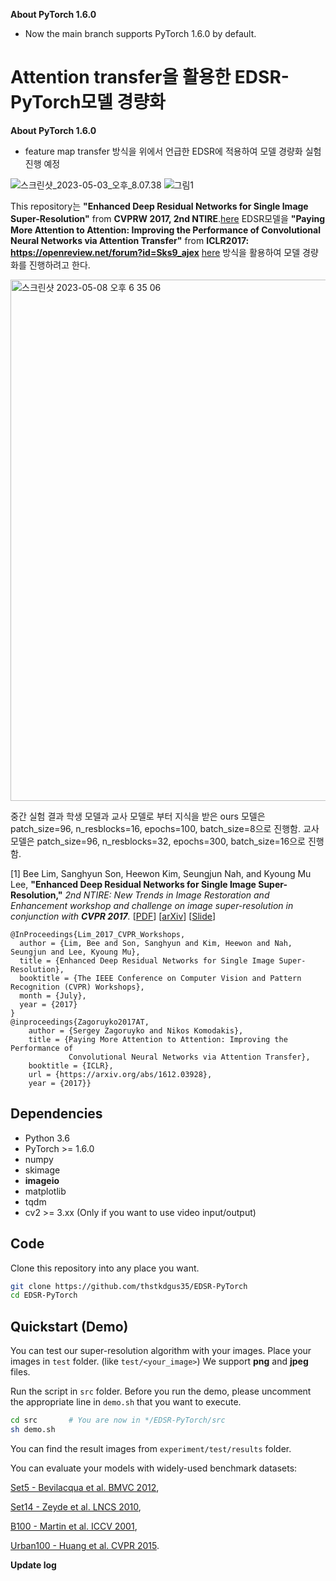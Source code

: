 **About PyTorch 1.6.0**
  * Now the main branch supports PyTorch 1.6.0 by default.

# Attention transfer을 활용한 EDSR-PyTorch모델 경량화

**About PyTorch 1.6.0**
  * feature map transfer 방식을 위에서 언급한 EDSR에 적용하여 모델 경량화 실험 진행 예정


![스크린샷_2023-05-03_오후_8.07.38](/uploads/ea0da2b1a3e3b2ae50c7043ca4c7a633/스크린샷_2023-05-03_오후_8.07.38.png)
![그림1](/uploads/70deee4757ab0a0395c4d50ececbb6d6/그림1.png)

This repository는 **"Enhanced Deep Residual Networks for Single Image Super-Resolution"** from **CVPRW 2017, 2nd NTIRE**.[here](https://github.com/LimBee/NTIRE2017) EDSR모델을 **"Paying More Attention to Attention: Improving the Performance of Convolutional Neural Networks via Attention Transfer"** from **ICLR2017: https://openreview.net/forum?id=Sks9_ajex** [here](https://arxiv.org/abs/1612.03928) 방식을 활용하여 모델 경량화를 진행하려고 한다.

<img width="834" alt="스크린샷 2023-05-08 오후 6 35 06" src="https://user-images.githubusercontent.com/90498398/236798239-85baa08e-fd66-49ea-acc2-aa07c482110e.png">

중간 실험 결과
학생 모델과 교사 모델로 부터 지식을 받은 ours 모델은 patch_size=96, n_resblocks=16, epochs=100, batch_size=8으로 진행함.
교사 모델은 patch_size=96, n_resblocks=32, epochs=300, batch_size=16으로 진행함.

[1] Bee Lim, Sanghyun Son, Heewon Kim, Seungjun Nah, and Kyoung Mu Lee, **"Enhanced Deep Residual Networks for Single Image Super-Resolution,"** <i>2nd NTIRE: New Trends in Image Restoration and Enhancement workshop and challenge on image super-resolution in conjunction with **CVPR 2017**. </i> [[PDF](http://openaccess.thecvf.com/content_cvpr_2017_workshops/w12/papers/Lim_Enhanced_Deep_Residual_CVPR_2017_paper.pdf)] [[arXiv](https://arxiv.org/abs/1707.02921)] [[Slide](https://cv.snu.ac.kr/research/EDSR/Presentation_v3(release).pptx)]
```
@InProceedings{Lim_2017_CVPR_Workshops,
  author = {Lim, Bee and Son, Sanghyun and Kim, Heewon and Nah, Seungjun and Lee, Kyoung Mu},
  title = {Enhanced Deep Residual Networks for Single Image Super-Resolution},
  booktitle = {The IEEE Conference on Computer Vision and Pattern Recognition (CVPR) Workshops},
  month = {July},
  year = {2017}
}
@inproceedings{Zagoruyko2017AT,
    author = {Sergey Zagoruyko and Nikos Komodakis},
    title = {Paying More Attention to Attention: Improving the Performance of
             Convolutional Neural Networks via Attention Transfer},
    booktitle = {ICLR},
    url = {https://arxiv.org/abs/1612.03928},
    year = {2017}}
```

## Dependencies
* Python 3.6
* PyTorch >= 1.6.0
* numpy
* skimage
* **imageio**
* matplotlib
* tqdm
* cv2 >= 3.xx (Only if you want to use video input/output)

## Code
Clone this repository into any place you want.
```bash
git clone https://github.com/thstkdgus35/EDSR-PyTorch
cd EDSR-PyTorch
```

## Quickstart (Demo)
You can test our super-resolution algorithm with your images. Place your images in ``test`` folder. (like ``test/<your_image>``) We support **png** and **jpeg** files.

Run the script in ``src`` folder. Before you run the demo, please uncomment the appropriate line in ```demo.sh``` that you want to execute.
```bash
cd src       # You are now in */EDSR-PyTorch/src
sh demo.sh
```

You can find the result images from ```experiment/test/results``` folder.

You can evaluate your models with widely-used benchmark datasets:

[Set5 - Bevilacqua et al. BMVC 2012](http://people.rennes.inria.fr/Aline.Roumy/results/SR_BMVC12.html),

[Set14 - Zeyde et al. LNCS 2010](https://sites.google.com/site/romanzeyde/research-interests),

[B100 - Martin et al. ICCV 2001](https://www2.eecs.berkeley.edu/Research/Projects/CS/vision/bsds/),

[Urban100 - Huang et al. CVPR 2015](https://sites.google.com/site/jbhuang0604/publications/struct_sr).

**Update log**
